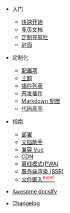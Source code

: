 * 入门

  * [快速开始](/quickstart.md)
  * [多页文档](/more-pages.md)
  * [定制导航栏](/custom-navbar.md)
  * [封面](/cover.md)

* 定制化

  * [配置项](/configuration.md)
  * [主题](/themes.md)
  * [插件列表](/plugins.md)
  * [开发插件](/write-a-plugin.md)
  * [Markdown 配置](/markdown.md)
  * [代码高亮](/language-highlight.md)

* 指南

  * [部署](/deploy.md)
  * [文档助手](/helpers.md)
  * [兼容 Vue](/vue.md)
  * [CDN](/cdn.md)
  * [离线模式(PWA)](/pwa.md)
  * [服务端渲染 (SSR)](/ssr.md)
  * [文件嵌入<sup style="color:red">(new)<sup>](/embed-files.md)

* [Awesome docsify](/awesome.md)
* [Changelog](/CHANGELOG.md)
